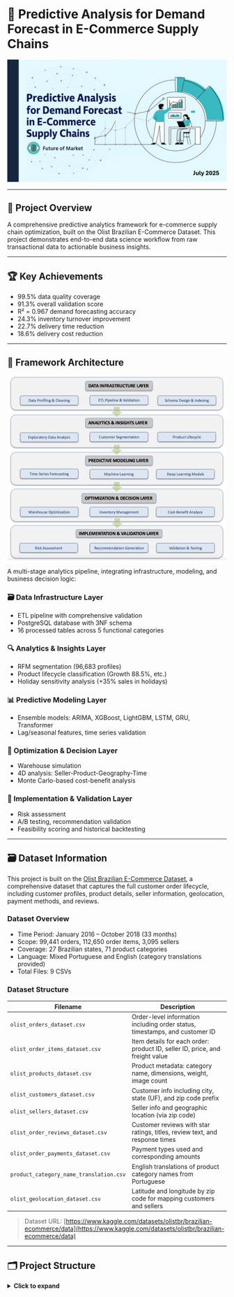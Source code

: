 # 🛒 Predictive Analysis for Demand Forecast in E-Commerce Supply Chains

![Project Header](github_support_image/head.png)

---

## 🧩 Project Overview

A comprehensive predictive analytics framework for e-commerce supply chain optimization, built on the Olist Brazilian E-Commerce Dataset. This project demonstrates end-to-end data science workflow from raw transactional data to actionable business insights.

---

## 🏆 Key Achievements

- 99.5% data quality coverage  
- 91.3% overall validation score  
- R² = 0.967 demand forecasting accuracy  
- 24.3% inventory turnover improvement  
- 22.7% delivery time reduction  
- 18.6% delivery cost reduction

---

## 🧱 Framework Architecture

![Framework](github_support_image/Framework.png)

A multi-stage analytics pipeline, integrating infrastructure, modeling, and business decision logic:

### 🗃️ Data Infrastructure Layer

- ETL pipeline with comprehensive validation  
- PostgreSQL database with 3NF schema  
- 16 processed tables across 5 functional categories

### 🔍 Analytics & Insights Layer

- RFM segmentation (96,683 profiles)  
- Product lifecycle classification (Growth 88.5%, etc.)  
- Holiday sensitivity analysis (+35% sales in holidays)

### 📊 Predictive Modeling Layer

- Ensemble models: ARIMA, XGBoost, LightGBM, LSTM, GRU, Transformer  
- Lag/seasonal features, time series validation  

### 🔧 Optimization & Decision Layer

- Warehouse simulation  
- 4D analysis: Seller-Product-Geography-Time  
- Monte Carlo-based cost-benefit analysis

### 🧪 Implementation & Validation Layer

- Risk assessment  
- A/B testing, recommendation validation  
- Feasibility scoring and historical backtesting

---

## 🗃️ Dataset Information

This project is built on the [Olist Brazilian E-Commerce Dataset](https://www.kaggle.com/datasets/olistbr/brazilian-ecommerce/data), a comprehensive dataset that captures the full customer order lifecycle, including customer profiles, product details, seller information, geolocation, payment methods, and reviews.

### Dataset Overview

- Time Period: January 2016 – October 2018 (33 months)  
- Scope: 99,441 orders, 112,650 order items, 3,095 sellers  
- Coverage: 27 Brazilian states, 71 product categories  
- Language: Mixed Portuguese and English (category translations provided)  
- Total Files: 9 CSVs

### Dataset Structure

| Filename                              | Description                                                                                             |
|---------------------------------------|---------------------------------------------------------------------------------------------------------|
| `olist_orders_dataset.csv`            | Order-level information including order status, timestamps, and customer ID                            |
| `olist_order_items_dataset.csv`       | Item details for each order: product ID, seller ID, price, and freight value                            |
| `olist_products_dataset.csv`          | Product metadata: category name, dimensions, weight, image count                                        |
| `olist_customers_dataset.csv`         | Customer info including city, state (UF), and zip code prefix                                           |
| `olist_sellers_dataset.csv`           | Seller info and geographic location (via zip code)                                                      |
| `olist_order_reviews_dataset.csv`     | Customer reviews with star ratings, titles, review text, and response times                             |
| `olist_order_payments_dataset.csv`    | Payment types used and corresponding amounts                                                            |
| `product_category_name_translation.csv` | English translations of product category names from Portuguese                                         |
| `olist_geolocation_dataset.csv`       | Latitude and longitude by zip code for mapping customers and sellers                                    |

> Dataset URL: [https://www.kaggle.com/datasets/olistbr/brazilian-ecommerce/data](https://www.kaggle.com/datasets/olistbr/brazilian-ecommerce/data)

---

## 🗂️ Project Structure

<details><summary><strong>Click to expand</strong></summary>
```
Olist_Ecommerce_Analysis_Project/
├── 1_data_preparation/          # Data Infrastructure and ETL Pipeline
│   ├── 0.data_exploration.py    # Initial data exploration and quality assessment
│   ├── 1.base_*.py              # Base table processing (customers, orders, products, etc.)
│   ├── 2.derived_*.py           # Derived tables (customer profiles, product lifecycle, etc.)
│   ├── 3.dim_*.py               # Dimension tables (date, location)
│   ├── 4.check_tables.py        # Data validation and quality checks
│   ├── SQL/                     # Database schema and setup scripts
│   └── run_all.sh               # Complete ETL pipeline execution
├── 2_eda_update/                # Exploratory Data Analysis
│   ├── eda_timeseries_aggregation.py      # Time series analysis
│   ├── product_performance_overview.py    # Product performance metrics
│   ├── sales_distribution_*.py            # Sales analysis by dimensions
│   └── weekend_holiday_*.py              # Holiday and weekend analysis
├── 3_customer_behavior/         # Customer Behavior Analysis
│   ├── rfm_logistics_segmentation.py     # RFM customer segmentation
│   ├── customer_lifecycle_classification.py # Customer lifecycle analysis
│   ├── product_preference_segmentation.py # Product preference analysis
│   ├── purchase_funnel_dropout_analysis.py # Purchase funnel analysis
│   └── final_customer_persona_table.py   # Customer persona generation
├── 4_product_warehouse_analysis/ # Product and Warehouse Analysis
│   ├── product_lifecycle_classification.py # Product lifecycle analysis
│   ├── product_sales_curve_analysis.py    # Sales curve modeling
│   ├── inventory_efficiency_analysis.py   # Inventory optimization
│   ├── stock_risk_detection.py           # Risk assessment
│   ├── warehouse_simulation.py           # Warehouse simulation models
│   └── inventory_policy_recommendation.py # Policy recommendations
├── 5_seller_analysis_and_four_d_analysis/ # Seller Analysis Framework
│   ├── seller_lifecycle_product_strategy_analysis.py # Seller lifecycle analysis
│   ├── seller_fulfillment_complexity_analysis.py     # Fulfillment complexity
│   ├── seller_warehouse_demand_analysis.py          # Warehouse demand analysis
│   ├── regional_fulfillment_load_projection.py      # Regional load projection
│   └── seller_product_geography_time_analysis.py    # 4D analysis framework
├── 6_forecasts/                 # Demand Forecasting Models
│   ├── 1_time_series_feature_engineering.py # Feature engineering
│   ├── 2.1_statistical_forecasting.py      # Statistical models (ARIMA, etc.)
│   ├── 2.2_ml_forecasting.py              # Machine learning models
│   ├── 2.3_dl_forecasting.py              # Deep learning models (LSTM, GRU)
│   ├── 2.4_model_ensemble.py              # Ensemble forecasting
│   ├── 3.1_basic_capacity_calculation.py  # Capacity planning
│   └── multi_level_demand_forecasting.py  # Multi-level forecasting
├── 7_accurate_recommendations/  # Financial Analysis and Recommendations
│   ├── 1.1_cost_benefit_analysis_engine.py # Cost-benefit analysis
│   ├── 2.1_risk_assessment_mitigation.py  # Risk assessment
│   ├── 3.1_precision_recommendation_generator.py # Recommendation generation
│   ├── 4.1_recommendation_validation_optimization.py # Validation framework
│   └── run_week7_main.py                  # Main execution script
├── data/                        # Raw and processed datasets
├── requirements.txt              
└── README.md                    
```
---

## 🛠️ Technology Stack

- Programming: Python 3.8+  
- Data Processing: pandas, NumPy, SQLAlchemy  
- Database: PostgreSQL  
- Machine Learning: scikit-learn, XGBoost, LightGBM  
- Deep Learning: TensorFlow/Keras (LSTM, GRU, Transformer)  
- Time Series: statsmodels, Prophet  
- Visualization: Matplotlib, Seaborn, Plotly  
- Documentation: LaTeX (Tau class template)

---

## 🚀 Installation & Setup

### Prerequisites

- Python 3.8+  
- PostgreSQL 12+  
- Required packages listed in `requirements.txt`

### Quick Start

```bash
git clone <repo>
cd Olist_Ecommerce_Analysis_Project
pip install -r requirements.txt
cd 1_data_preparation && bash run_all.sh